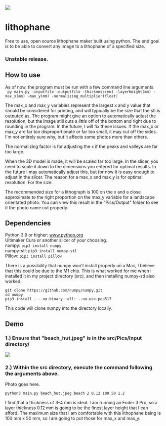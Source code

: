 ![](https://github.com/michaelpineirocode/lithophane/blob/main/images/blog_eye_flashes_1932x862.jpg)

# lithophane
Free to use, open source lithophane maker built using python. The end goal is to be able to convert any image to a lithophane of a specified size.

### Unstable release.

## How to use

As of now, the program must be run with a few command line arguments.  
``` py main.py -inputfile -outputfile -thickness(mm) -layerheight(mm) -max_x(mm) -max_y(mm) -normalizing_multiplier(float)```

The max_x and max_y variables represent the largest x and y value that should be considered for printing, and will typically be the size that the stl is outputed as. The program might give an option to automatically adjust the resolution, but the image still cuts a _little_ off of the bottom and right due to rounding in the program. In the future, I will fix these issues. If the max_x or max_y are far too disproportionate or far too small, it may cut off the sides. I'm not entirely sure why, but it affects some photos more than others.  

The normalizing factor is for adjusting the x if the peaks and valleys are far too large.  

When the 3D model is made, it will be scaled far too large. In the slicer, you need to scale it down to the dimensions you entered for optimal results. In the future I may automatically adjust this, but for now it is easy enough to adjust in the slicer. The reason for a max_x and max_y is for optimal resolution. For the size.  

The recommended size for a lithograph is 100 on the x and a close approximate to the right proportion on the max_y variable for a landscape orientated photo. You can view this result in the "Pics/Output" folder to see if the photo came out properly.   

## Dependencies  
Python 3.9 or higher: www.python.org  
Ultimaker Cura or another slicer of your choosing.  
numpy: ```pip3 install numpy```  
numpy-stl: ```pip3 install numpy-stl```  
Pillow: ```pip3 install pillow```  

There is a possibility that numpy won't install properly on a Mac, I believe that this could be due to the M1 chip. This is what worked for me when I installed it in my project directory (src), and then installing numpy-stl also worked: 
```pip3 install Cython. 
git clone https://github.com/numpy/numpy.git  
cd numpy  
pip3 install . --no-binary :all: --no-use-pep517  
```
This code will clone numpy into the directory locally.

## Demo  
### 1.) Ensure that "beach_hut.jpeg" is in the src/Pics/Input directory/
![](https://github.com/michaelpineirocode/lithophane/blob/main/images/Screen%20Shot%202021-04-10%20at%201.11.23%20PM.png)

### 2.) Within the src directory, execute the command following the arguments above.  
Photo goes here.  

```python3 main.py beach_hut.jpeg beach 2 0.12 100 50 1.2```  

I find that a thickness of 3-4 mm is ideal. I am running an Ender 3 Pro, so a layer thickness 0.12 mm is going to be the finest layer height that I can afford. The maximum size that I am comfortable with this lithophane being is 100 mm x 50 mm, so I am going to put those for max_x and max_y.
